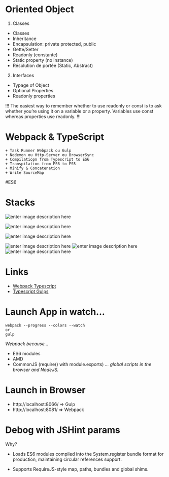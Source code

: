 # Oriented Object
1. Classes

+ Classes
+ Inheritance
+ Encapsulation: private protected, public
+ Gette/Setter
+ Readonly (constante)
+ Static property (no instance)
+ Résolution de portée (Static, Abstract)

2. Interfaces

+ Typage of Object
+ Optional Properties
+ Readonly properties



!!!
    The easiest way to remember whether to use readonly 
    or const is to ask whether you’re using it on a variable or a property. 
    Variables use const whereas properties use readonly.
!!!



# Webpack & TypeScript

    + Task Runner Webpack ou Gulp
    + Nodemon ou Http-Server ou BrowserSync
    + Compilatiopn from Typescript to ES6
    + Transpilation from ES6 to ES5
    + Minify & Concatenation
    + Write SourceMap

#ES6

# Stacks

![enter image description here](http://blog.xebia.fr/wp-content/uploads/2014/03/typescript-logo.png)

![enter image description here](https://radio.djazz.se/img/badges/webpack.png)

![enter image description here](https://avatars0.githubusercontent.com/u/6200624?v=3&s=400)

![enter image description here](http://4dev.tech/wp-content/uploads/2015/12/es6.jpg)
![enter image description here](https://camo.githubusercontent.com/ab6230980c6f9ac22dbdf32891b1215e6b0cc49b/68747470733a2f2f63646e2e7261776769742e636f6d2f747970696e67732f747970696e67732f6d61737465722f6c6f676f2e737667)
![enter image description here](http://www.i-programmer.info/images/stories/News/2016/Feb/lodash.png)



# Links

 - [Webpack Typescript](https://www.typescriptlang.org/docs/handbook/react-&-webpack.html)
 - [Typescript Gulps](https://www.typescriptlang.org/docs/handbook/gulp.html)


# Launch App in watch...

```
webpack --progress --colors --watch
or 
gulp
```
*Webpack because...*

 + ES6 modules
 + AMD
 + CommonJS (require() with module.exports)
*...  global scripts in the browser and NodeJS.*


# Launch in Browser
 
 + http://localhost:8066/ => Gulp
 + http://localhost:8081/ => Webpack 
 
# Debog with JSHint params

 Why?

- Loads ES6 modules compiled into the System.register bundle format for production, maintaining circular references support.

- Supports RequireJS-style map, paths, bundles and global shims.